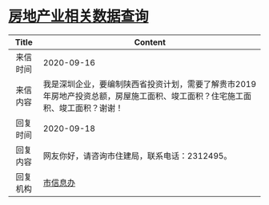 # <a href="http://www.shangluo.gov.cn/zmhd/ldxxxx.jsp?urltype=leadermail.LeaderMailContentUrl&wbtreeid=1112&leadermailid=6462">房地产业相关数据查询</a>
| Title |                             Content                              |
|:-----:|------------------------------------------------------------------|
| 来信时间  | 2020-09-16                                                       |
| 来信内容  | 我是深圳企业，要编制陕西省投资计划，需要了解贵市2019年房地产投资总额，房屋施工面积、竣工面积？住宅施工面积、竣工面积？谢谢！ |
| 回复时间  | 2020-09-18                                                       |
| 回复内容  | 网友你好，请咨询市住建局，联系电话：2312495。                                       |
| 回复机构  | <a href="../../category/agencies/市信息办.md">市信息办</a>               |